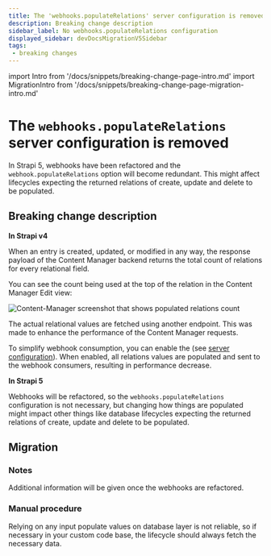```yaml
---
title: The 'webhooks.populateRelations' server configuration is removed
description: Breaking change description
sidebar_label: No webhooks.populateRelations configuration
displayed_sidebar: devDocsMigrationV5Sidebar
tags:
 - breaking changes
---
```


import Intro from '/docs/snippets/breaking-change-page-intro.md'
import MigrationIntro from '/docs/snippets/breaking-change-page-migration-intro.md'

# The `webhooks.populateRelations` server configuration is removed

In Strapi 5, webhooks have been refactored and the `webhook.populateRelations` option will become redundant. This might affect lifecycles expecting the returned relations of create, update and delete to be populated.

<Intro />

## Breaking change description

<SideBySideContainer>

<SideBySideColumn>

**In Strapi v4**

When an entry is created, updated, or modified in any way, the response payload of the Content Manager backend returns the total count of relations for every relational field.

You can see the count being used at the top of the relation in the Content Manager Edit view:

![Content-Manager screenshot that shows populated relations count](/img/assets/migration/webhooks-populated-relations.png)

The actual relational values are fetched using another endpoint. This was made to enhance the performance of the Content Manager requests.

To simplify webhook consumption, you can enable the  (see [server configuration](/dev-docs/configurations/server#available-options)). When enabled, all relations values are populated and sent to the webhook consumers, resulting in performance decrease.

</SideBySideColumn>

<SideBySideColumn>

**In Strapi 5**

Webhooks will be refactored, so the `webhooks.populateRelations` configuration is not necessary, but changing how things are populated might impact other things like database lifecycles expecting the returned relations of create, update and delete to be populated.

</SideBySideColumn>

</SideBySideContainer>

## Migration

<MigrationIntro />

### Notes

Additional information will be given once the webhooks are refactored.

### Manual procedure

Relying on any input populate values on database layer is not reliable, so if necessary in your custom code base, the lifecycle should always fetch the necessary data.
